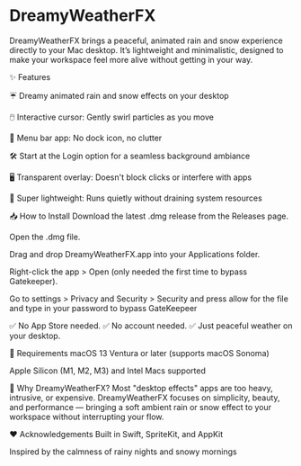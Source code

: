 # DreamyWeatherFX
DreamyWeatherFX brings a peaceful, animated rain and snow experience directly to your Mac desktop. It’s lightweight and minimalistic, designed to make your workspace feel more alive without getting in your way.

✨ Features

  ☔ Dreamy animated rain and snow effects on your desktop

  🖱️ Interactive cursor: Gently swirl particles as you move

  🔗 Menu bar app: No dock icon, no clutter

  🛠️ Start at the Login option for a seamless background ambiance

  🖥️ Transparent overlay: Doesn't block clicks or interfere with apps

  🧊 Super lightweight: Runs quietly without draining system resources

📥 How to Install
  Download the latest .dmg release from the Releases page.

  Open the .dmg file.

  Drag and drop DreamyWeatherFX.app into your Applications folder.

  Right-click the app > Open (only needed the first time to bypass Gatekeeper).

  Go to settings > Privacy and Security > Security and press allow for the file and type in your password to bypass GateKeepeer

✅ No App Store needed.
✅ No account needed.
✅ Just peaceful weather on your desktop.

📜 Requirements
  macOS 13 Ventura or later (supports macOS Sonoma)

  Apple Silicon (M1, M2, M3) and Intel Macs supported

🚀 Why DreamyWeatherFX?
  Most "desktop effects" apps are too heavy, intrusive, or expensive.
  DreamyWeatherFX focuses on simplicity, beauty, and performance —
  bringing a soft ambient rain or snow effect to your workspace without interrupting your flow.

❤️ Acknowledgements
  Built in Swift, SpriteKit, and AppKit

Inspired by the calmness of rainy nights and snowy mornings
